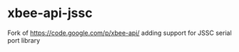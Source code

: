 xbee-api-jssc
=============

Fork of https://code.google.com/p/xbee-api/ adding support for JSSC serial port library
